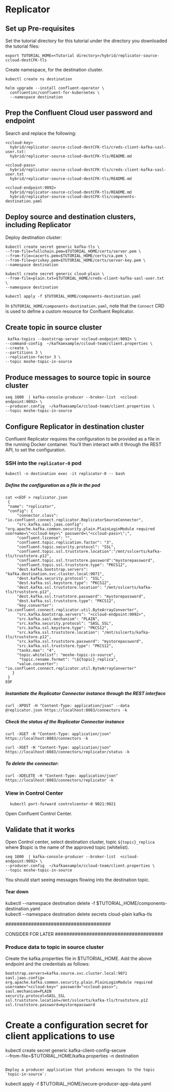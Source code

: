 # Replicator

## Set up Pre-requisites

Set the tutorial directory for this tutorial under the directory you downloaded
the tutorial files:

```
export TUTORIAL_HOME=<Tutorial directory>/hybrid/replicator-source-ccloud-destCFK-tls
```

Create namespace,  for the destination cluster.

```
kubectl create ns destination
```


```
helm upgrade --install confluent-operator \
  confluentinc/confluent-for-kubernetes \
  --namespace destination
```


## Prep the Confluent Cloud user password and endpoint

Search and replace the following: 

```
<ccloud-key>
  hybrid/replicator-source-ccloud-destCFK-tls/creds-client-kafka-sasl-user.txt:
  hybrid/replicator-source-ccloud-destCFK-tls/README.md

<ccloud-pass>
  hybrid/replicator-source-ccloud-destCFK-tls/creds-client-kafka-sasl-user.txt
  hybrid/replicator-source-ccloud-destCFK-tls/README.md

<ccloud-endpoint:9092>
  hybrid/replicator-source-ccloud-destCFK-tls/README.md
  hybrid/replicator-source-ccloud-destCFK-tls/components-destination.yaml
```

## Deploy source and destination clusters, including Replicator


Deploy destination cluster:  

```
kubectl create secret generic kafka-tls \
--from-file=fullchain.pem=$TUTORIAL_HOME/certs/server.pem \
--from-file=cacerts.pem=$TUTORIAL_HOME/certs/ca.pem \
--from-file=privkey.pem=$TUTORIAL_HOME/certs/server-key.pem \
--namespace destination

kubectl create secret generic cloud-plain \
--from-file=plain.txt=$TUTORIAL_HOME/creds-client-kafka-sasl-user.txt \
--namespace destination

kubectl apply -f $TUTORIAL_HOME/components-destination.yaml

```

In `$TUTORIAL_HOME/components-destination.yaml`, note that the `Connect` CRD is used to define a 
custom resource for Confluent Replicator.


## Create topic in source cluster

```
 kafka-topics --bootstrap-server <ccloud-endpoint:9092> \
--command-config  ~/kafkaexample/ccloud-team/client.properties \
--create \
--partitions 3 \
--replication-factor 3 \
--topic moshe-topic-in-source
```


## Produce messages to source topic in source cluster

```
seq 1000  | kafka-console-producer --broker-list  <ccloud-endpoint:9092> \
--producer.config  ~/kafkaexample/ccloud-team/client.properties \
--topic moshe-topic-in-source
```

## Configure Replicator in destination cluster

Confluent Replicator requires the configuration to be provided as a file in the running Docker container.
You'll then interact with it through the REST API, to set the configuration.

### SSH into the `replicator-0` pod

```
kubectl -n destination exec -it replicator-0 -- bash
```

##### Define the configuration as a file in the pod

```
cat <<EOF > replicator.json
 {
 "name": "replicator",
 "config": {
     "connector.class":  "io.confluent.connect.replicator.ReplicatorSourceConnector",
     "src.kafka.sasl.jaas.config": "org.apache.kafka.common.security.plain.PlainLoginModule required username=\"<ccloud-key>\" password=\"<ccloud-pass>\";",
     "confluent.license": "",
     "confluent.topic.replication.factor": "3",
     "confluent.topic.security.protocol": "SSL",
     "confluent.topic.ssl.truststore.location":"/mnt/sslcerts/kafka-tls/truststore.p12",
     "confluent.topic.ssl.truststore.password":"mystorepassword",
     "confluent.topic.ssl.truststore.type": "PKCS12",
     "dest.kafka.bootstrap.servers": "kafka.destination.svc.cluster.local:9071",
     "dest.kafka.security.protocol": "SSL",
     "dest.kafka.ssl.keystore.type": "PKCS12",
     "dest.kafka.ssl.truststore.location": "/mnt/sslcerts/kafka-tls/truststore.p12",
     "dest.kafka.ssl.truststore.password": "mystorepassword",
     "dest.kafka.ssl.truststore.type": "PKCS12",
     "key.converter": "io.confluent.connect.replicator.util.ByteArrayConverter",
     "src.kafka.bootstrap.servers": "<ccloud-endpoint:9092>",
     "src.kafka.sasl.mechanism": "PLAIN",
     "src.kafka.security.protocol": "SASL_SSL",
     "src.kafka.ssl.keystore.type": "PKCS12",
     "src.kafka.ssl.truststore.location": "/mnt/sslcerts/kafka-tls/truststore.p12",
     "src.kafka.ssl.truststore.password": "mystorepassword",
     "src.kafka.ssl.truststore.type": "PKCS12",
     "tasks.max": "4",
     "topic.whitelist": "moshe-topic-in-source",
      "topic.rename.format": "\${topic}_replica",
     "value.converter": "io.confluent.connect.replicator.util.ByteArrayConverter"
   }
 }
EOF
``` 

##### Instantiate the Replicator Connector instance through the REST interface

```
curl -XPOST -H "Content-Type: application/json" --data @replicator.json https://localhost:8083/connectors -k
```
##### Check the status of the Replicator Connector instance
```
curl -XGET -H "Content-Type: application/json" https://localhost:8083/connectors -k

curl -XGET -H "Content-Type: application/json" https://localhost:8083/connectors/replicator/status -k
```

##### To delete the connector: 

```
curl -XDELETE -H "Content-Type: application/json" https://localhost:8083/connectors/replicator -k
```

### View in Control Center
```
  kubectl port-forward controlcenter-0 9021:9021
```
Open Confluent Control Center.


## Validate that it works

Open Control center, select destination cluster, topic `${topic}_replica` where $topic is the name of the approved topic (whitelist). 

```
seq 1000  | kafka-console-producer --broker-list  <ccloud-endpoint:9092> \
--producer.config  ~/kafkaexample/ccloud-team/client.properties \
--topic moshe-topic-in-source
```

You should start seeing messages flowing into the destination topic. 

####  Tear down 


kubectl --namespace destination delete -f $TUTORIAL_HOME/components-destination.yaml           
kubectl --namespace destination delete secrets cloud-plain kafka-tls 

















##################################### 

CONSIDER FOR LATER
######################################


### Produce data to topic in source cluster

Create the kafka.properties file in $TUTORIAL_HOME. Add the above endpoint and the credentials as follows:

```
bootstrap.servers=kafka.source.svc.cluster.local:9071
sasl.jaas.config= org.apache.kafka.common.security.plain.PlainLoginModule required username="<ccloud-key>" password="<ccloud-pass>";
sasl.mechanism=PLAIN
security.protocol=SASL_SSL
ssl.truststore.location=/mnt/sslcerts/kafka-tls/truststore.p12
ssl.truststore.password=mystorepassword
```

# Create a configuration secret for client applications to use
kubectl create secret generic kafka-client-config-secure \
  --from-file=$TUTORIAL_HOME/kafka.properties -n destination
```

Deploy a producer application that produces messages to the topic `topic-in-source`:

```
kubectl apply -f $TUTORIAL_HOME/secure-producer-app-data.yaml
```

